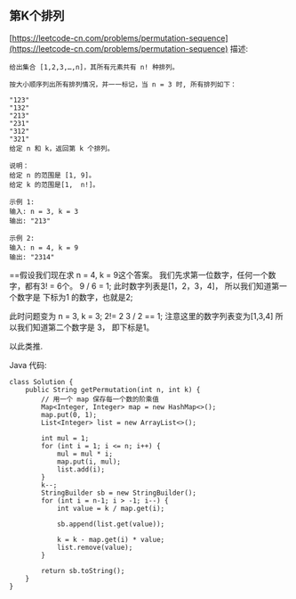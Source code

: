 ## 第K个排列
[https://leetcode-cn.com/problems/permutation-sequence](https://leetcode-cn.com/problems/permutation-sequence)
描述:
```
给出集合 [1,2,3,…,n]，其所有元素共有 n! 种排列。

按大小顺序列出所有排列情况，并一一标记，当 n = 3 时, 所有排列如下：

"123"
"132"
"213"
"231"
"312"
"321"
给定 n 和 k，返回第 k 个排列。

说明：
给定 n 的范围是 [1, 9]。
给定 k 的范围是[1,  n!]。

示例 1:
输入: n = 3, k = 3
输出: "213"

示例 2:
输入: n = 4, k = 9
输出: "2314"
```
==假设我们现在求 n = 4, k = 9这个答案。
我们先求第一位数字，任何一个数字，都有3! = 6个。
9 / 6 = 1; 此时数字列表是[1，2，3，4]， 所以我们知道第一个数字是 下标为1 的数字，也就是2;

此时问题变为 n = 3, k = 3; 2!= 2
3 / 2 == 1; 注意这里的数字列表变为[1,3,4] 所以我们知道第二个数字是 3， 即下标是1。

以此类推.

Java 代码:
```
class Solution {
    public String getPermutation(int n, int k) {
        // 用一个 map 保存每一个数的阶乘值
        Map<Integer, Integer> map = new HashMap<>();
        map.put(0, 1);
        List<Integer> list = new ArrayList<>();

        int mul = 1;
        for (int i = 1; i <= n; i++) {
            mul = mul * i;
            map.put(i, mul);
            list.add(i);
        }
        k--;
        StringBuilder sb = new StringBuilder();
        for (int i = n-1; i > -1; i--) {
            int value = k / map.get(i);

            sb.append(list.get(value));

            k = k - map.get(i) * value;
            list.remove(value);
        }

        return sb.toString();
    }
}
```
